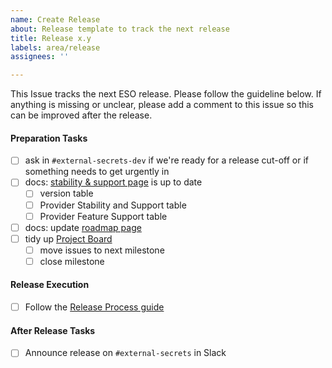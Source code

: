 ```yaml
---
name: Create Release
about: Release template to track the next release
title: Release x.y
labels: area/release
assignees: ''

---
```


This Issue tracks the next ESO release. Please follow the guideline below. If anything is missing or unclear, please add a comment to this issue so this can be improved after the release.

#### Preparation Tasks

- [ ] ask in `#external-secrets-dev` if we're ready for a release cut-off or if something needs to get urgently in
- [ ] docs: [stability & support page](https://external-secrets.io/main/introduction/stability-support/) is up to date
  - [ ] version table
  - [ ] Provider Stability and Support table
  - [ ] Provider Feature Support table
- [ ] docs: update [roadmap page](https://external-secrets.io/main/contributing/roadmap/)
- [ ] tidy up [Project Board](https://github.com/orgs/external-secrets/projects/2)
  - [ ] move issues to next milestone
  - [ ] close milestone

#### Release Execution

- [ ] Follow the [Release Process guide](https://external-secrets.io/main/contributing/release/)

#### After Release Tasks

- [ ] Announce release on `#external-secrets` in Slack
